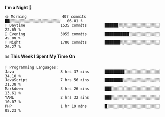 <!--START_SECTION:waka-->
**I'm a Night 🦉** 

```text
🌞 Morning                407 commits         ██░░░░░░░░░░░░░░░░░░░░░░░   06.01 % 
🌆 Daytime                1535 commits        ██████░░░░░░░░░░░░░░░░░░░   22.65 % 
🌃 Evening                3055 commits        ███████████░░░░░░░░░░░░░░   45.08 % 
🌙 Night                  1780 commits        ███████░░░░░░░░░░░░░░░░░░   26.27 % 
```


📊 **This Week I Spent My Time On** 

```text
💬 Programming Languages: 
Java                     8 hrs 37 mins       █████████░░░░░░░░░░░░░░░░   34.10 % 
JavaScript               7 hrs 56 mins       ████████░░░░░░░░░░░░░░░░░   31.38 % 
Markdown                 3 hrs 26 mins       ███░░░░░░░░░░░░░░░░░░░░░░   13.61 % 
YAML                     2 hrs 32 mins       ███░░░░░░░░░░░░░░░░░░░░░░   10.07 % 
PHP                      1 hr 19 mins        █░░░░░░░░░░░░░░░░░░░░░░░░   05.23 % 
```


<!--END_SECTION:waka-->
